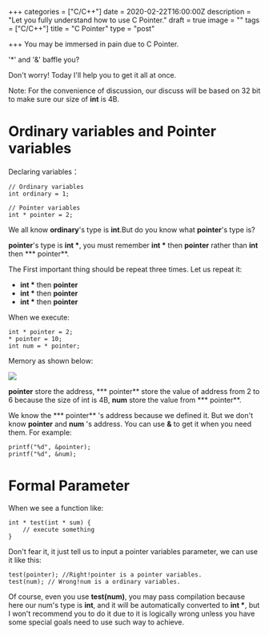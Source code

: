 +++
categories = ["C/C++"]
date = 2020-02-22T16:00:00Z
description = "Let you fully understand how to use C Pointer."
draft = true
image = ""
tags = ["C/C++"]
title = "C Pointer"
type = "post"

+++
You may be immersed in pain due to C Pointer.

'*' and '&' baffle you?

Don't worry! Today I'll help you to get it all at once.

Note: For the convenience of discussion, our discuss will be based on 32 bit to make sure our size of **int** is 4B.

# Ordinary variables and Pointer variables

Declaring variables：

    // Ordinary variables
    int ordinary = 1;
    
    // Pointer variables
    int * pointer = 2;

We all know **ordinary**'s type is **int**.But do you know what **pointer**'s type is?

**pointer**'s type is __int *__, you must remember __int *__ then  **pointer** rather than **int** then *** pointer**.

The First important thing should be repeat three times. Let us repeat it:

* __int *__ then  **pointer**
* __int *__ then  **pointer**
* __int *__ then  **pointer**

When we execute:

    int * pointer = 2;
    * pointer = 10;
    int num = * pointer;

Memory as shown below:

![](/images/post/0E040117-5DAC-4E76-90B5-FBA37EE7226D.png)

**pointer** store the address,  *** pointer** store the value of address from 2 to 6 because the size of int is 4B,  **num** store the value from *** pointer**.

We know the *** pointer** 's address because we defined it. But we don't know **pointer** and **num** 's address. You can use **&** to get it when you need them. For example:

    printf("%d", &pointer);
    printf("%d", &num);

# Formal Parameter

When we see a function like:

    int * test(int * sum) {
    	// execute something
    }

Don't fear it, it just tell us to input a pointer variables parameter, we can use it like this:

    test(pointer); //Right!pointer is a pointer variables.
    test(num); // Wrong!num is a ordinary variables.

Of course, even you use **test(num)**, you may pass compilation because here our num's type is **int**, and it will be automatically converted to __int *__, but I won't recommend you to do it due to it is logically wrong unless you have some special goals need to use such way to achieve.